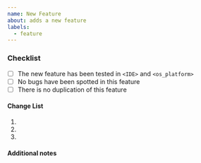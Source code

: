 ```yaml
---
name: New Feature
about: adds a new feature
labels: 
  - feature
---
```


### Checklist
<!-- specified your IDE and OS platform -->

* [ ] The new feature has been tested in `<IDE>` and `<os_platform>`
* [ ] No bugs have been spotted in this feature
* [ ] There is no duplication of this feature

#### Change List
<!-- list all added features, please try to keep merge requests as small as possible and create multiple prs for multiple features -->

1. 
2. 
3. 

#### Additional notes
<!-- if you have any additional notes please add them here. -->
